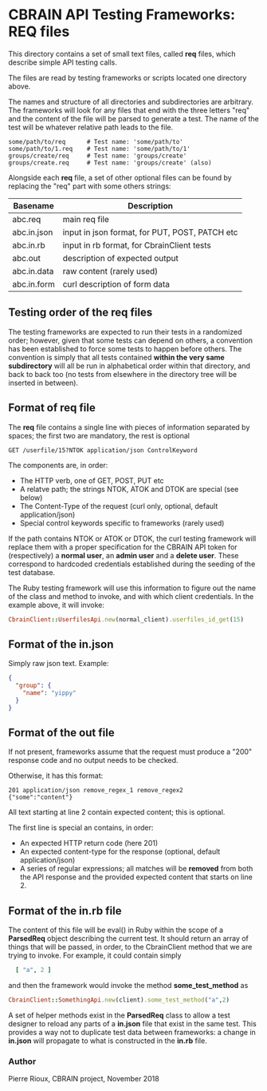 
# CBRAIN API Testing Frameworks: REQ files

This directory contains a set of small text files,
called __req__ files, which describe simple API testing calls.

The files are read by testing frameworks or scripts located one
directory above.

The names and structure of all directories and subdirectories are
arbitrary. The frameworks will look for any files that end with
the three letters "req" and the content of the file will be parsed
to generate a test. The name of the test will be whatever relative
path leads to the file.

```
some/path/to/req      # Test name: 'some/path/to'
some/path/to/1.req    # Test name: 'some/path/to/1'
groups/create/req     # Test name: 'groups/create'
groups/create.req     # Test name: 'groups/create' (also)
```

Alongside each __req__ file, a set of other optional files can
be found by replacing the "req" part with some others strings:

Basename      | Description
------------- | ----------------------------------------------
abc.req       | main req file
abc.in.json   | input in json format, for PUT, POST, PATCH etc
abc.in.rb     | input in rb format, for CbrainClient tests
abc.out       | description of expected output
abc.in.data   | raw content (rarely used)
abc.in.form   | curl description of form data

## Testing order of the __req__ files

The testing frameworks are expected to run their tests in a randomized
order; however, given that some tests can depend on others, a
convention has been established to force some tests to happen before
others. The convention is simply that all tests contained
**within the very same subdirectory** will all be run in alphabetical order
within that directory, and back to back too (no tests from elsewhere
in the directory tree will be inserted in between).

## Format of __req__ file

The __req__ file contains a single line with pieces of information
separated by spaces; the first two are mandatory, the rest is optional

```
GET /userfile/15?NTOK application/json ControlKeyword
```

The components are, in order:

- The HTTP verb, one of GET, POST, PUT etc
- A relatve path; the strings NTOK, ATOK and DTOK are special (see below)
- The Content-Type of the request (curl only, optional, default application/json)
- Special control keywords specific to frameworks (rarely used)

If the path contains NTOK or ATOK or DTOK, the curl testing framework will
replace them with a proper specification for the CBRAIN API token for
(respectively) a **normal user**, an **admin user** and a **delete user**.
These correspond to hardcoded credentials established during the seeding
of the test database.

The Ruby testing framework will use this information to figure out
the name of the class and method to invoke, and with which client
credentials. In the example above, it will invoke:

```ruby
CbrainClient::UserfilesApi.new(normal_client).userfiles_id_get(15)
```

## Format of the __in.json__

Simply raw json text. Example:

```json
{
  "group": {
    "name": "yippy"
  }
}
```

## Format of the __out__ file

If not present, frameworks assume that the request must produce
a "200" response code and no output needs to be checked.

Otherwise, it has this format:

```
201 application/json remove_regex_1 remove_regex2
{"some":"content"}
```

All text starting at line 2 contain expected content; this is optional.

The first line is special an contains, in order:

- An expected HTTP return code (here 201)
- An expected content-type for the response (optional, default application/json)
- A series of regular expressions; all matches will be **removed** from both
  the API response and the provided expected content that starts on line 2.

## Format of the __in.rb__ file

The content of this file will be eval() in Ruby within the scope
of a **ParsedReq** object describing the current test. It should return
an array of things that will be passed, in order, to the CbrainClient
method that we are trying to invoke. For example, it could
contain simply

```ruby
  [ "a", 2 ]
```

and then the framework would invoke the method **some_test_method** as

```ruby
CbrainClient::SomethingApi.new(client).some_test_method("a",2)
```

A set of helper methods exist in the **ParsedReq** class to allow a test
designer to reload any parts of a __in.json__ file that exist in
the same test. This provides a way not to duplicate test data between
frameworks: a change in __in.json__ will propagate to what is constructed
in the __in.rb__ file.

### Author

Pierre Rioux, CBRAIN project, November 2018


